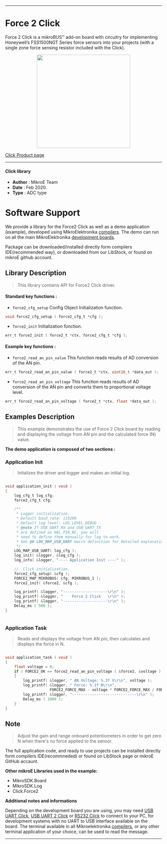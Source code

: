 
---
# Force 2 Click

Force 2 Click is a mikroBUS™ add-on board with circuitry for implementing Honeywell’s FSS1500NGT Series force sensors into your projects (with a single zone force sensing resistor included with the Click).

<p align="center">
  <img src="https://download.mikroe.com/images/click_for_ide/force2_click.png" height=300px>
</p>

[Click Product page](https://www.mikroe.com/force-2-click)

---


#### Click library 

- **Author**        : MikroE Team
- **Date**          : Feb 2020.
- **Type**          : ADC type


# Software Support

We provide a library for the Force2 Click 
as well as a demo application (example), developed using MikroElektronika 
[compilers](https://shop.mikroe.com/compilers). 
The demo can run on all the main MikroElektronika [development boards](https://shop.mikroe.com/development-boards).

Package can be downloaded/installed directly form compilers IDE(recommended way), or downloaded from our LibStock, or found on mikroE github account. 

## Library Description

> This library contains API for Force2 Click driver.

#### Standard key functions :

- `force2_cfg_setup` Config Object Initialization function.
```c
void force2_cfg_setup ( force2_cfg_t *cfg ); 
```

- `force2_init` Initialization function.
```c
err_t force2_init ( force2_t *ctx, force2_cfg_t *cfg );
```

#### Example key functions :

- `force2_read_an_pin_value` This function reads results of AD conversion of the AN pin.
```c
err_t force2_read_an_pin_value ( force2_t *ctx, uint16_t *data_out );
```

- `force2_read_an_pin_voltage` This function reads results of AD conversion of the AN pin and converts them to proportional voltage level.
```c
err_t force2_read_an_pin_voltage ( force2_t *ctx, float *data_out );
```

## Examples Description

> This example demonstrates the use of Force 2 Click board by reading and displaying the voltage from AN pin and the calculated force (N) value.

**The demo application is composed of two sections :**

### Application Init 

> Initalizes the driver and logger and makes an initial log.

```c

void application_init ( void )
{
    log_cfg_t log_cfg;
    force2_cfg_t cfg;

    /** 
     * Logger initialization.
     * Default baud rate: 115200
     * Default log level: LOG_LEVEL_DEBUG
     * @note If USB_UART_RX and USB_UART_TX 
     * are defined as HAL_PIN_NC, you will 
     * need to define them manually for log to work. 
     * See @b LOG_MAP_USB_UART macro definition for detailed explanation.
     */
    LOG_MAP_USB_UART( log_cfg );
    log_init( &logger, &log_cfg );
    log_info( &logger, "---- Application Init ----" );

    //  Click initialization.
    force2_cfg_setup( &cfg );
    FORCE2_MAP_MIKROBUS( cfg, MIKROBUS_1 );
    force2_init( &force2, &cfg );

    log_printf( &logger, "--------------------\r\n" );
    log_printf( &logger, "    Force 2 Click   \r\n" );
    log_printf( &logger, "--------------------\r\n" );
    Delay_ms ( 500 );
}
  
```

### Application Task

> Reads and displays the voltage from AN pin, then calculates and displays the force in N.

```c

void application_task ( void )
{
    float voltage = 0;
    if ( FORCE2_OK == force2_read_an_pin_voltage ( &force2, &voltage ) ) 
    {
        log_printf( &logger, " AN Voltage: %.3f V\r\n", voltage );
        log_printf( &logger, " Force: %.1f N\r\n", 
                    FORCE2_FORCE_MAX - voltage * FORCE2_FORCE_MAX / FORCE2_VREF );
        log_printf( &logger, "-----------------------------\r\n" );
        Delay_ms ( 1000 );
    }
}  

```

## Note

> Adjust the gain and range onboard potentiometers in order to get zero N when there's no force applied to the sensor.

The full application code, and ready to use projects can be  installed directly form compilers IDE(recommneded) or found on LibStock page or mikroE GitHub accaunt.

**Other mikroE Libraries used in the example:** 

- MikroSDK.Board
- MikroSDK.Log
- Click.Force2

**Additional notes and informations**

Depending on the development board you are using, you may need 
[USB UART Click](https://shop.mikroe.com/usb-uart-click), 
[USB UART 2 Click](https://shop.mikroe.com/usb-uart-2-click) or 
[RS232 Click](https://shop.mikroe.com/rs232-click) to connect to your PC, for 
development systems with no UART to USB interface available on the board. The 
terminal available in all Mikroelektronika 
[compilers](https://shop.mikroe.com/compilers), or any other terminal application 
of your choice, can be used to read the message.



---
